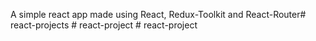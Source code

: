 A simple react app made using React, Redux-Toolkit and React-Router#   r e a c t - p r o j e c t s  
 #   r e a c t - p r o j e c t  
 #   r e a c t - p r o j e c t  
 